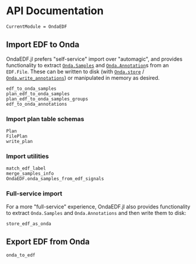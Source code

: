 # API Documentation

```@meta
CurrentModule = OndaEDF
```

## Import EDF to Onda

OndaEDF.jl prefers "self-service" import over "automagic", and provides
functionality to extract
[`Onda.Samples`](https://beacon-biosignals.github.io/Onda.jl/stable/#Samples-1)
and
[`Onda.Annotation`](https://beacon-biosignals.github.io/Onda.jl/stable/#Onda.Annotation)s
from an `EDF.File`.  These can be written to disk (with
[`Onda.store`](https://beacon-biosignals.github.io/Onda.jl/stable/#Onda.store) /
[`Onda.write_annotations`](https://beacon-biosignals.github.io/Onda.jl/stable/#Onda.write_annotations))
or manipulated in memory as desired.

```@docs
edf_to_onda_samples
plan_edf_to_onda_samples
plan_edf_to_onda_samples_groups
edf_to_onda_annotations
```

### Import plan table schemas

```@docs
Plan
FilePlan
write_plan
```

### Import utilities

```@docs
match_edf_label
merge_samples_info
OndaEDF.onda_samples_from_edf_signals
```

### Full-service import

For a more "full-service" experience, OndaEDF.jl also provides functionality to
extract `Onda.Samples` and `Onda.Annotations` and then write them to disk:

```@docs
store_edf_as_onda
```

## Export EDF from Onda

```@docs
onda_to_edf
```
